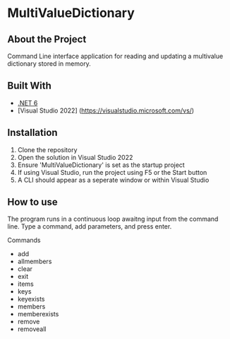 # MultiValueDictionary

## About the Project
Command Line interface application for reading and updating a multivalue dictionary stored in memory.

## Built With
* [.NET 6](https://dotnet.microsoft.com/en-us/download/dotnet/6.0)
* [Visual Studio 2022] (https://visualstudio.microsoft.com/vs/)

## Installation
1. Clone the repository
2. Open the solution in Visual Studio 2022
3. Ensure 'MultiValueDictionary' is set as the startup project
4. If using Visual Studio, run the project using F5 or the Start button
5. A CLI should appear as a seperate window or within Visual Studio

## How to use
The program runs in a continuous loop awaitng input from the command line.
Type a command, add parameters, and press enter.

Commands
* add <key> <member>
* allmembers
* clear
* exit
* items
* keys
* keyexists <key>
* members <key>
* memberexists <key> <member>
* remove <key> <member>
* removeall <key>